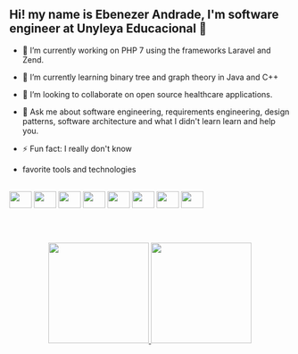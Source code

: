 ## Hi! my name is Ebenezer Andrade, I'm software engineer at Unyleya Educacional  👋

- 🔭 I’m currently working on PHP 7 using the frameworks Laravel and Zend. 
- 🌱 I’m currently learning binary tree and graph theory in Java and C++
- 👯 I’m looking to collaborate on open source healthcare applications.
- 💬 Ask me about software engineering, requirements engineering, design patterns, software architecture and what I didn't learn learn and help you. 
- ⚡ Fun fact: I really don't know

- favorite tools and technologies
<div style="display: inline_block"><br>
  <img align="center" height="30" width="40" src="https://cdn.jsdelivr.net/gh/devicons/devicon/icons/cplusplus/cplusplus-original.svg" />
  <img align="center" height="30" width="40" src="https://cdn.jsdelivr.net/gh/devicons/devicon/icons/docker/docker-original-wordmark.svg" />
  <img align="center" height="30" width="40" src="https://cdn.jsdelivr.net/gh/devicons/devicon/icons/django/django-original.svg" />
  <img align="center" height="30" width="40" src="https://cdn.jsdelivr.net/gh/devicons/devicon/icons/java/java-original-wordmark.svg" />
  <img align="center" height="30" width="40" src="https://cdn.jsdelivr.net/gh/devicons/devicon/icons/javascript/javascript-original.svg" />
  <img align="center" height="30" width="40" src="https://cdn.jsdelivr.net/gh/devicons/devicon/icons/laravel/laravel-plain.svg" />
  <img align="center" height="30" width="40" src="https://cdn.jsdelivr.net/gh/devicons/devicon/icons/php/php-original.svg" />
  <img align="center" height="30" width="40" src="https://cdn.jsdelivr.net/gh/devicons/devicon/icons/python/python-original.svg" />
</div>

<br></br>

<div align="center">
  <a href="https://github.com/ebenezerandrade">
  <img height="180em" src="https://github-readme-stats.vercel.app/api?username=ebenezerandrade&show_icons=true&theme=dark&include_all_commits=true&count_private=true"/>
  <img height="180em" src="https://github-readme-stats.vercel.app/api/top-langs/?username=ebenezerandrade&layout=compact&langs_count=7&theme=dark"/>  
</div>

 
